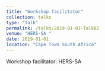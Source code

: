 ```yaml
---
title: "Workshop facilitator"
collection: talks
type: "Talk"
permalink: /talks/2019-01-01-Talk82
venue: "HERS-SA "
date: 2019-01-01
location: "Cape Town South Africa"
---
```


Workshop facilitator: HERS-SA 
